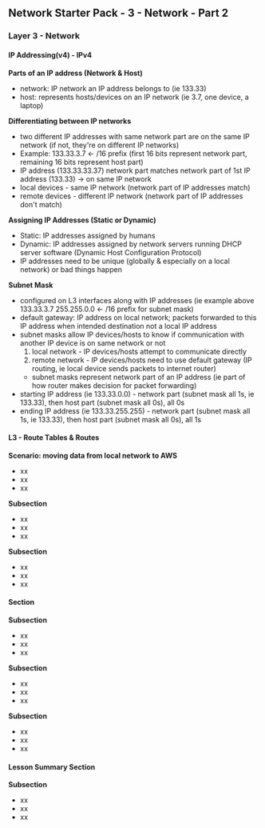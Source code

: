## Network Starter Pack - 3 - Network - Part 2 ##
### Layer 3 - Network
#### IP Addressing(v4) - IPv4
**Parts of an IP address (Network & Host)**
* network: IP network an IP address belongs to (ie 133.33)
* host: represents hosts/devices on an IP network (ie 3.7, one device, a laptop)

**Differentiating between IP networks**
* two different IP addresses with same network part are on the same IP network (if not, they're on different IP networks)
* Example: 133.33.3.7 <- /16 prefix (first 16 bits represent network part, remaining 16 bits represent host part) 
* IP address (133.33.33.37) network part matches network part of 1st IP address (133.33) -> on same IP network
* local devices - same IP network (network part of IP addresses match)
* remote devices - different IP network (network part of IP addresses don't match)

**Assigning IP Addresses (Static or Dynamic)**
* Static: IP addresses assigned by humans 
* Dynamic: IP addresses assigned by network servers running DHCP server software (Dynamic Host Configuration Protocol)
* IP addresses need to be unique (globally & especially on a local network) or bad things happen

**Subnet Mask**
* configured on L3 interfaces along with IP addresses (ie example above 133.33.3.7 255.255.0.0 <- /16 prefix for subnet mask)
* default gateway: IP address on local network; packets forwarded to this IP address when intended destination not a local IP address
* subnet masks allow IP devices/hosts to know if communication with another IP device is on same network or not
  1. local network - IP devices/hosts attempt to communicate directly
  2. remote network - IP devices/hosts need to use default gateway (IP routing, ie local device sends packets to internet router)
  *  subnet masks represent network part of an IP address (ie part of how router makes decision for packet forwarding)
* starting IP address (ie 133.33.0.0) - network part (subnet mask all 1s, ie 133.33), then host part (subnet mask all 0s), all 0s
* ending IP address (ie 133.33.255.255) - network part (subnet mask all 1s, ie 133.33), then host part (subnet mask all 0s), all 1s

#### L3 - Route Tables & Routes
**Scenario: moving data from local network to AWS**
* xx
* xx
* xx

**Subsection**
* xx
* xx
* xx

**Subsection**
* xx
* xx
* xx
#### Section
**Subsection**
* xx
* xx
* xx

**Subsection**
* xx
* xx
* xx

**Subsection**
* xx
* xx
* xx
#### Lesson Summary Section
**Subsection**
* xx
* xx
* xx
